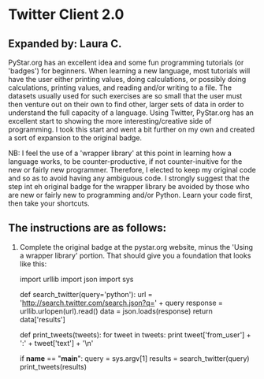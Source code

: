 Twitter Client 2.0
==================
Expanded by: Laura C.
---------------------

PyStar.org has an excellent idea and some fun programming tutorials (or 'badges') for beginners.
When learning a new language, most tutorials will have the user either printing values, doing calculations, or possibly doing calculations, printing values, and reading and/or writing to a file. The datasets usually used for such exercises are so small that the user must then venture out on their own to find other, larger sets of data in order to understand the full capacity of a language.
Using Twitter, PyStar.org has an excellent start to showing the more interesting/creative side of programming. I took this start and went a bit further on my own and created a sort of expansion to the original badge.

NB: I feel the use of a 'wrapper library' at this point in learning how a language works, to be counter-productive, if not counter-inuitive for the new or fairly new programmer. Therefore, I elected to keep my original code and so as to avoid having any ambiguous code. I strongly suggest that the step int eh original badge for the wrapper library be avoided by those who are new or fairly new to programming and/or Python. Learn your code first, then take your shortcuts.

The instructions are as follows:
--------------------------------

1. Complete the original badge at the pystar.org website, minus the 'Using a wrapper library' portion. That should give you a foundation that looks like this:
   
   import urllib
   import json
   import sys

   def search_twitter(query='python'):
    url = 'http://search.twitter.com/search.json?q=' + query
    response = urllib.urlopen(url).read()
    data = json.loads(response)
    return data['results']

    def print_tweets(tweets):
    for tweet in tweets:
        print tweet['from_user'] + ':' + tweet['text'] + '\n'

	if __name__ == "__main__":
    		query = sys.argv[1]
    		results = search_twitter(query)
    		print_tweets(results)

